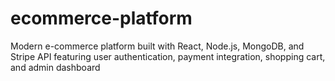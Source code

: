 # ecommerce-platform
Modern e-commerce platform built with React, Node.js, MongoDB, and Stripe API featuring user authentication, payment integration, shopping cart, and admin dashboard
